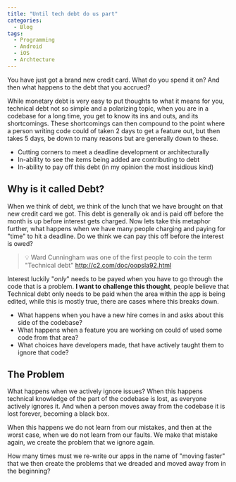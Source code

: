 ```yaml
---
title: "Until tech debt do us part"
categories:
  - Blog
tags:
  - Programming
  - Android
  - iOS
  - Archtecture
---
```

You have just got a brand new credit card. What do you spend it on? And then what happens to the debt that you accrued? 

While monetary debt is very easy to put thoughts to what it means for you, technical debt not so simple and a polarizing topic, when you are in a codebase for a long time, you get to know its ins and outs, and its shortcomings. These shortcomings can then compound to the point where a person writing code could of taken 2 days to get a feature out, but then takes 5 days, be down to many reasons but are generally down to these. 

- Cutting corners to meet a deadline development or architecturally
- In-ability to see the items being added are contributing to debt
- In-ability to pay off this debt (in my opinion the most insidious kind)

## Why is it called Debt?

When we think of debt, we think of the lunch that we have brought on that new credit card we got. This debt is generally ok and is paid off before the month is up before interest gets charged. Now lets take this metaphor further, what happens when we have many people charging and paying for "time" to hit a deadline. Do we think we can pay this off before the interest is owed?


>💡 Ward Cunningham was one of the first people to coin the term "Technical debt" 
> http://c2.com/doc/oopsla92.html


Interest luckily "*only*" needs to be payed when you have to go through the code that is a problem.  **I want to challenge this thought**, people believe that Technical debt only needs to be paid when the area within the app is being edited, while this is mostly true, there are cases where this breaks down. 

- What happens when you have a new hire comes in and asks about this side of the codebase?
- What happens when a feature you are working on could of used some code from that area?
- What choices have developers made, that have actively taught them to ignore that code?

## The Problem

What happens when we actively ignore issues? When this happens technical knowledge of the part of the codebase is lost, as everyone actively ignores it. And when a person moves away from the codebase it is lost forever, becoming a black box. 

When this happens we do not learn from our mistakes, and then at the worst case, when we do not learn from our faults. We make that mistake again, we create the problem that we ignore again. 

How many times must we re-write our apps in the name of "moving faster" that we then create the problems that we dreaded and moved away from in the beginning?